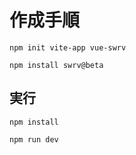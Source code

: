 # 作成手順

```
npm init vite-app vue-swrv
```

```
npm install swrv@beta
```

## 実行

```
npm install
```

```
npm run dev
```

